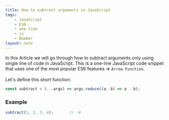 ```yaml
---
title: How to subtract arguments in JavaScript
tags:
    - JavaScript
    - ES6
    - one-line
    - js
    - Number
layout: note
---
```




In this Article we will go through how to subtract arguments only using single line of code in JavaScript.
This is a one-line JavaScript code snippet that uses one of the most popular ES6 features => `Arrow Function`.
<br/>
<br/>
Let's define this short function:

```js {.wrap}
const subtract = (...args) => args.reduce((a, b) => a - b);
```

### Example

```js {.wrap}
subtract(1, 2, 3, 4);       // -8
```